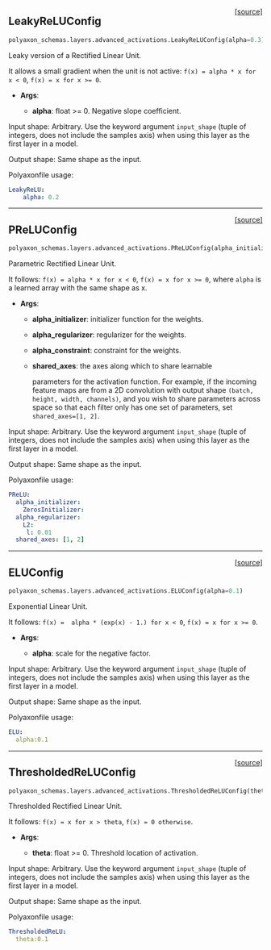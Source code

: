 <span style="float:right;">[[source]](https://github.com/polyaxon/polyaxon/blob/master/polyaxon_schemas/layers/advanced_activations.py#L28)</span>
## LeakyReLUConfig

```python
polyaxon_schemas.layers.advanced_activations.LeakyReLUConfig(alpha=0.3)
```

Leaky version of a Rectified Linear Unit.

It allows a small gradient when the unit is not active:
`f(x) = alpha * x for x < 0`,
`f(x) = x for x >= 0`.

- __Args__:

	- __alpha__: float >= 0. Negative slope coefficient.


Input shape:
	Arbitrary. Use the keyword argument `input_shape`
	(tuple of integers, does not include the samples axis)
	when using this layer as the first layer in a model.

Output shape:
	Same shape as the input.

Polyaxonfile usage:

```yaml
LeakyReLU:
	alpha: 0.2
```


----

<span style="float:right;">[[source]](https://github.com/polyaxon/polyaxon/blob/master/polyaxon_schemas/layers/advanced_activations.py#L79)</span>
## PReLUConfig

```python
polyaxon_schemas.layers.advanced_activations.PReLUConfig(alpha_initializer=<polyaxon_schemas.initializations.ZerosInitializerConfig object at 0x104210ac8>, alpha_regularizer=None, alpha_constraint=None, shared_axes=None)
```

Parametric Rectified Linear Unit.

It follows:
`f(x) = alpha * x for x < 0`,
`f(x) = x for x >= 0`,
where `alpha` is a learned array with the same shape as x.

- __Args__:

	- __alpha_initializer__: initializer function for the weights.

	- __alpha_regularizer__: regularizer for the weights.

	- __alpha_constraint__: constraint for the weights.

	- __shared_axes__: the axes along which to share learnable

		parameters for the activation function.
		For example, if the incoming feature maps
		are from a 2D convolution
		with output shape `(batch, height, width, channels)`,
		and you wish to share parameters across space
		so that each filter only has one set of parameters,
		set `shared_axes=[1, 2]`.

Input shape:
	Arbitrary. Use the keyword argument `input_shape`
	(tuple of integers, does not include the samples axis)
	when using this layer as the first layer in a model.

Output shape:
	Same shape as the input.

Polyaxonfile usage:

```yaml
PReLU:
  alpha_initializer:
	ZerosInitializer:
  alpha_regularizer:
	L2:
	 l: 0.01
  shared_axes: [1, 2]
```


----

<span style="float:right;">[[source]](https://github.com/polyaxon/polyaxon/blob/master/polyaxon_schemas/layers/advanced_activations.py#L151)</span>
## ELUConfig

```python
polyaxon_schemas.layers.advanced_activations.ELUConfig(alpha=0.1)
```

Exponential Linear Unit.

It follows:
`f(x) =  alpha * (exp(x) - 1.) for x < 0`,
`f(x) = x for x >= 0`.

- __Args__:

	- __alpha__: scale for the negative factor.


Input shape:
	Arbitrary. Use the keyword argument `input_shape`
	(tuple of integers, does not include the samples axis)
	when using this layer as the first layer in a model.

Output shape:
	Same shape as the input.

Polyaxonfile usage:

```yaml
ELU:
  alpha:0.1
```


----

<span style="float:right;">[[source]](https://github.com/polyaxon/polyaxon/blob/master/polyaxon_schemas/layers/advanced_activations.py#L199)</span>
## ThresholdedReLUConfig

```python
polyaxon_schemas.layers.advanced_activations.ThresholdedReLUConfig(theta=1.0)
```

Thresholded Rectified Linear Unit.

It follows:
`f(x) = x for x > theta`,
`f(x) = 0 otherwise`.

- __Args__:

	- __theta__: float >= 0. Threshold location of activation.


Input shape:
	Arbitrary. Use the keyword argument `input_shape`
	(tuple of integers, does not include the samples axis)
	when using this layer as the first layer in a model.

Output shape:
	Same shape as the input.

Polyaxonfile usage:

```yaml
ThresholdedReLU:
  theta:0.1
```

